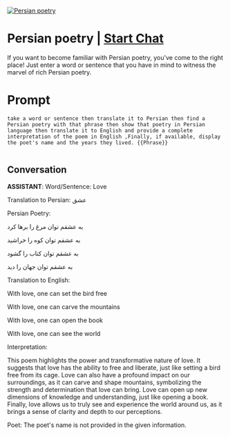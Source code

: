 
[![Persian poetry](https://flow-prompt-covers.s3.us-west-1.amazonaws.com/icon/Abstract/i10.png)](https://gptcall.net/chat.html?data=%7B%22contact%22%3A%7B%22id%22%3A%22ttHO-etLLcX42bBRjua58%22%2C%22flow%22%3Atrue%7D%7D)
# Persian poetry | [Start Chat](https://gptcall.net/chat.html?data=%7B%22contact%22%3A%7B%22id%22%3A%22ttHO-etLLcX42bBRjua58%22%2C%22flow%22%3Atrue%7D%7D)
If you want to become familiar with Persian poetry, you've come to the right place! Just enter a word or sentence that you have in mind to witness the marvel of rich Persian poetry.

# Prompt

```
take a word or sentence then translate it to Persian then find a Persian poetry with that phrase then show that poetry in Persian language then translate it to English and provide a complete interpretation of the poem in English ,Finally, if available, display the poet's name and the years they lived. {{Phrase}}


```

## Conversation

**ASSISTANT**: Word/Sentence: Love



Translation to Persian: عشق



Persian Poetry:



به عشقم توان مرغ را برها کرد

به عشقم توان کوه را خراشید

به عشقم توان کتاب را گشود

به عشقم توان جهان را دید



Translation to English:



With love, one can set the bird free

With love, one can carve the mountains

With love, one can open the book

With love, one can see the world



Interpretation:



This poem highlights the power and transformative nature of love. It suggests that love has the ability to free and liberate, just like setting a bird free from its cage. Love can also have a profound impact on our surroundings, as it can carve and shape mountains, symbolizing the strength and determination that love can bring. Love can open up new dimensions of knowledge and understanding, just like opening a book. Finally, love allows us to truly see and experience the world around us, as it brings a sense of clarity and depth to our perceptions.



Poet: The poet's name is not provided in the given information.


